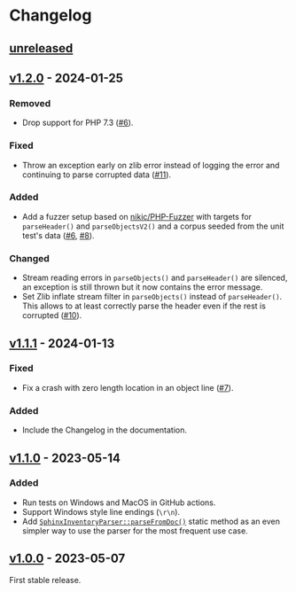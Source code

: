 # Changelog

## [unreleased]

## [v1.2.0] - 2024-01-25

### Removed

- Drop support for PHP 7.3 ([#6]).

### Fixed

- Throw an exception early on zlib error instead of logging the error and
  continuing to parse corrupted data ([#11]).

### Added

- Add a fuzzer setup based on [nikic/PHP-Fuzzer] with targets for `parseHeader()`
  and `parseObjectsV2()` and a corpus seeded from the unit test's data ([#6],
  [#8]).

### Changed

- Stream reading errors in `parseObjects()` and `parseHeader()` are silenced,
  an exception is still thrown but it now contains the error message.
- Set Zlib inflate stream filter in `parseObjects()` instead of `parseHeader()`.
  This allows to at least correctly parse the header even if the rest is
  corrupted ([#10]).

[nikic/PHP-Fuzzer]: https://github.com/nikic/PHP-Fuzzer
[#6]: https://github.com/club-1/sphinx-inventory-parser/pull/6
[#8]: https://github.com/club-1/sphinx-inventory-parser/issues/8
[#10]: https://github.com/club-1/sphinx-inventory-parser/pull/10
[#11]: https://github.com/club-1/sphinx-inventory-parser/pull/11

## [v1.1.1] - 2024-01-13

### Fixed

- Fix a crash with zero length location in an object line ([#7]).

### Added

- Include the Changelog in the documentation.

[#7]: https://github.com/club-1/sphinx-inventory-parser/pull/7

## [v1.1.0] - 2023-05-14

### Added

- Run tests on Windows and MacOS in GitHub actions.
- Support Windows style line endings (`\r\n`).
- Add [`SphinxInventoryParser::parseFromDoc()`][parseFromDoc] static method as
  an even simpler way to use the parser for the most frequent use case.

[parseFromDoc]: https://club-1.github.io/sphinx-inventory-parser/api.html#SphinxInventoryParser::parseFromDoc

## [v1.0.0] - 2023-05-07

First stable release.

[unreleased]: https://github.com/club-1/sphinx-inventory-parser/compare/v1.2.0...HEAD
[v1.2.0]: https://github.com/club-1/sphinx-inventory-parser/releases/tag/v1.2.0
[v1.1.1]: https://github.com/club-1/sphinx-inventory-parser/releases/tag/v1.1.1
[v1.1.0]: https://github.com/club-1/sphinx-inventory-parser/releases/tag/v1.1.0
[v1.0.0]: https://github.com/club-1/sphinx-inventory-parser/releases/tag/v1.0.0

